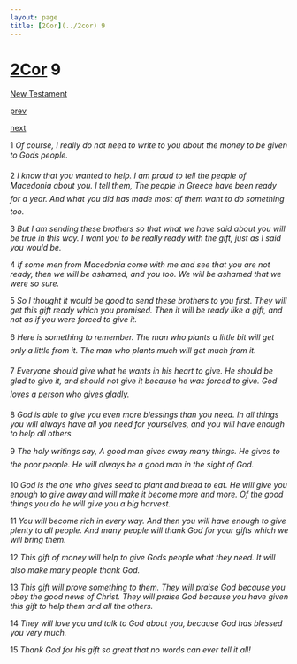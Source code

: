 ```yaml
---
layout: page
title: [2Cor](../2cor) 9
---
```


# [2Cor](../2cor) 9

[New Testament](/new-testament)


[prev](2cor-8.html)


[next](2cor-10.html)

1 _Of course, I really do not need to write to you about the money to be given to Gods people._

2 _I know that you wanted to help. I am proud to tell the people of Macedonia about you. I tell them, The people in Greece have been ready for a year. And what you did has made most of them want to do something too._

3 _But I am sending these brothers so that what we have said about you will be true in this way. I want you to be really ready with the gift, just as I said you would be._

4 _If some men from Macedonia come with me and see that you are not ready, then we will be ashamed, and you too. We will be ashamed that we were so sure._

5 _So I thought it would be good to send these brothers to you first. They will get this gift ready which you promised. Then it will be ready like a gift, and not as if you were forced to give it._

6 _Here is something to remember. The man who plants a little bit will get only a little from it. The man who plants much will get much from it._

7 _Everyone should give what he wants in his heart to give. He should be glad to give it, and should not give it because he was forced to give. God loves a person who gives gladly._

8 _God is able to give you even more blessings than you need. In all things you will always have all you need for yourselves, and you will have enough to help all others._

9 _The holy writings say, A good man gives away many things. He gives to the poor people.  He will always be a good man in the sight of God._

10 _God is the one who gives seed to plant and bread to eat. He will give you enough to give away and will make it become more and more. Of the good things you do he will give you a big harvest._

11 _You will become rich in every way. And then you will have enough to give plenty to all people. And many people will thank God for your gifts which we will bring them._

12 _This gift of money will help to give Gods people what they need. It will also make many people thank God._

13 _This gift will prove something to them. They will praise God because you obey the good news of Christ. They will praise God because you have given this gift to help them and all the others._

14 _They will love you and talk to God about you, because God has blessed you very much._

15 _Thank God for his gift so great that no words can ever tell it all!_

